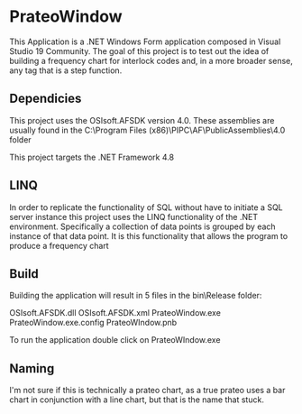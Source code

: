 # PrateoWindow

This Application is a .NET Windows Form application composed in Visual Studio 19 Community.  The goal of this project is to test out the idea of building a frequency chart for interlock codes and, in a more broader sense, any tag that is a step function.

## Dependicies
This project uses the OSIsoft.AFSDK version 4.0.  These assemblies are usually found in the C:\Program Files (x86)\PIPC\AF\PublicAssemblies\4.0 folder

This project targets the .NET Framework 4.8

## LINQ
In order to replicate the functionality of SQL without have to initiate a SQL server instance this project uses the LINQ functionality of the .NET environment.  Specifically a collection of data points is grouped by each instance of that data point.  It is this functionality that allows the program to produce a frequency chart

## Build
Building the application will result in 5 files in the bin\Release folder:

OSIsoft.AFSDK.dll
OSIsoft.AFSDK.xml
PrateoWindow.exe
PrateoWindow.exe.config
PrateoWIndow.pnb

To run the application double click on PrateoWIndow.exe

## Naming
I'm not sure if this is technically a prateo chart, as a true prateo uses a bar chart in conjunction with a line chart, but that is the name that stuck.
